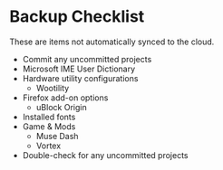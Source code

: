 # Backup Checklist

These are items not automatically synced to the cloud.

- Commit any uncommitted projects
- Microsoft IME User Dictionary
- Hardware utility configurations
  - Wootility
- Firefox add-on options
  - uBlock Origin
- Installed fonts
- Game & Mods
  - Muse Dash
  - Vortex
- Double-check for any uncommitted projects
